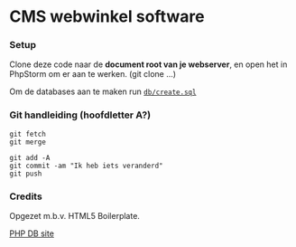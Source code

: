# CMS webwinkel software

### Setup

Clone deze code naar de **document root van je webserver**, en open het in PhpStorm om er aan te werken. (git clone ...)

Om de databases aan te maken run [`db/create.sql`](./db/create.sql)

### Git handleiding (hoofdletter A?)

```shell script
git fetch
git merge

git add -A
git commit -am "Ik heb iets veranderd"
git push
```

### Credits

Opgezet m.b.v. HTML5 Boilerplate.

[PHP DB site](https://www.codeofaninja.com/2017/02/create-simple-rest-api-in-php.html)
